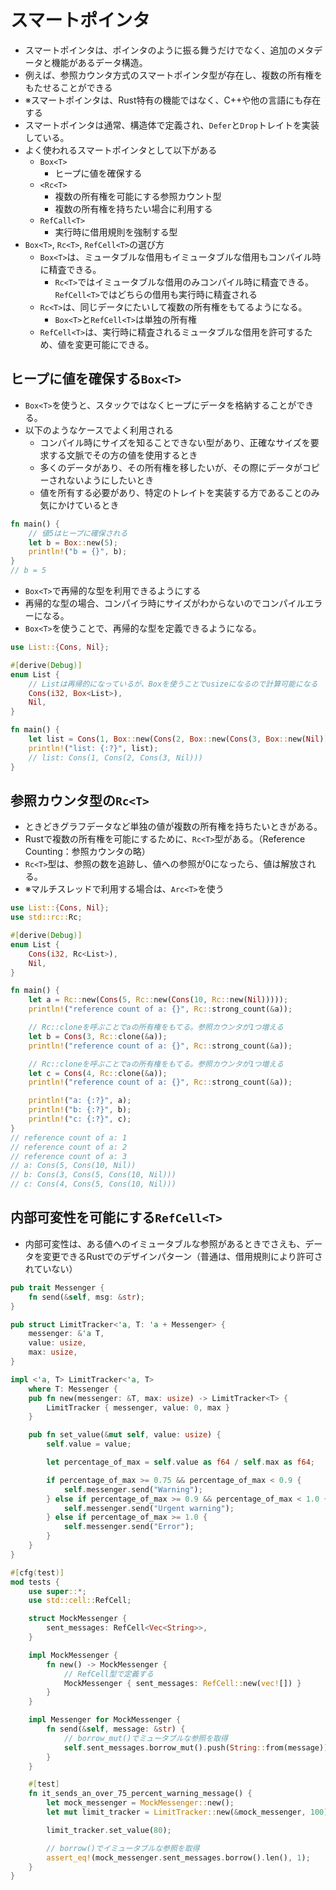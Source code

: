 # スマートポインタ

- スマートポインタは、ポインタのように振る舞うだけでなく、追加のメタデータと機能があるデータ構造。
- 例えば、参照カウンタ方式のスマートポインタ型が存在し、複数の所有権をもたせることができる
- ※スマートポインタは、Rust特有の機能ではなく、C++や他の言語にも存在する
- スマートポインタは通常、構造体で定義され、`Defer`と`Drop`トレイトを実装している。
- よく使われるスマートポインタとして以下がある
  - `Box<T>`
    - ヒープに値を確保する
  - `<Rc<T>`
    - 複数の所有権を可能にする参照カウント型
    - 複数の所有権を持ちたい場合に利用する
  - `RefCall<T>`
    - 実行時に借用規則を強制する型
- `Box<T>`, `Rc<T>`, `RefCell<T>`の選び方
  - `Box<T>`は、ミュータブルな借用もイミュータブルな借用もコンパイル時に精査できる。
    - `Rc<T>`ではイミュータブルな借用のみコンパイル時に精査できる。`RefCell<T>`ではどちらの借用も実行時に精査される
  - `Rc<T>`は、同じデータにたいして複数の所有権をもてるようになる。
    - `Box<T>`と`RefCell<T>`は単独の所有権
  - `RefCell<T>`は、実行時に精査されるミュータブルな借用を許可するため、値を変更可能にできる。


## ヒープに値を確保する`Box<T>`

- `Box<T>`を使うと、スタックではなくヒープにデータを格納することができる。
- 以下のようなケースでよく利用される
  - コンパイル時にサイズを知ることできない型があり、正確なサイズを要求する文脈でその方の値を使用するとき
  - 多くのデータがあり、その所有権を移したいが、その際にデータがコピーされないようにしたいとき
  - 値を所有する必要があり、特定のトレイトを実装する方であることのみ気にかけているとき


```rs
fn main() {
    // 値5はヒープに確保される
    let b = Box::new(5);
    println!("b = {}", b);
}
// b = 5
```

- `Box<T>`で再帰的な型を利用できるようにする
- 再帰的な型の場合、コンパイラ時にサイズがわからないのでコンパイルエラーになる。
- `Box<T>`を使うことで、再帰的な型を定義できるようになる。


```rs
use List::{Cons, Nil};

#[derive(Debug)]
enum List {
    // Listは再帰的になっているが、Boxを使うことでusizeになるので計算可能になる
    Cons(i32, Box<List>),
    Nil,
}

fn main() {
    let list = Cons(1, Box::new(Cons(2, Box::new(Cons(3, Box::new(Nil))))));
    println!("list: {:?}", list);
    // list: Cons(1, Cons(2, Cons(3, Nil)))
}
```

## 参照カウンタ型の`Rc<T>`

- ときどきグラフデータなど単独の値が複数の所有権を持ちたいときがある。
- Rustで複数の所有権を可能にするために、`Rc<T>`型がある。（Reference Counting：参照カウンタの略）
- `Rc<T>`型は、参照の数を追跡し、値への参照が0になったら、値は解放される。
- ※マルチスレッドで利用する場合は、`Arc<T>`を使う

```rs
use List::{Cons, Nil};
use std::rc::Rc;

#[derive(Debug)]
enum List {
    Cons(i32, Rc<List>),
    Nil,
}

fn main() {
    let a = Rc::new(Cons(5, Rc::new(Cons(10, Rc::new(Nil)))));
    println!("reference count of a: {}", Rc::strong_count(&a));

    // Rc::cloneを呼ぶことでaの所有権をもてる。参照カウンタが1つ増える
    let b = Cons(3, Rc::clone(&a));
    println!("reference count of a: {}", Rc::strong_count(&a));

    // Rc::cloneを呼ぶことでaの所有権をもてる。参照カウンタが1つ増える
    let c = Cons(4, Rc::clone(&a));
    println!("reference count of a: {}", Rc::strong_count(&a));

    println!("a: {:?}", a);
    println!("b: {:?}", b);
    println!("c: {:?}", c);
}
// reference count of a: 1
// reference count of a: 2
// reference count of a: 3
// a: Cons(5, Cons(10, Nil))
// b: Cons(3, Cons(5, Cons(10, Nil)))
// c: Cons(4, Cons(5, Cons(10, Nil)))
```

## 内部可変性を可能にする`RefCell<T>`

- 内部可変性は、ある値へのイミュータブルな参照があるときでさえも、データを変更できるRustでのデザインパターン（普通は、借用規則により許可されていない）

```rs
pub trait Messenger {
    fn send(&self, msg: &str);
}

pub struct LimitTracker<'a, T: 'a + Messenger> {
    messenger: &'a T,
    value: usize,
    max: usize,
}

impl <'a, T> LimitTracker<'a, T>
    where T: Messenger {
    pub fn new(messenger: &T, max: usize) -> LimitTracker<T> {
        LimitTracker { messenger, value: 0, max }
    }

    pub fn set_value(&mut self, value: usize) {
        self.value = value;

        let percentage_of_max = self.value as f64 / self.max as f64;

        if percentage_of_max >= 0.75 && percentage_of_max < 0.9 {
            self.messenger.send("Warning");
        } else if percentage_of_max >= 0.9 && percentage_of_max < 1.0 {
            self.messenger.send("Urgent warning");
        } else if percentage_of_max >= 1.0 {
            self.messenger.send("Error");
        }
    }
}

#[cfg(test)]
mod tests {
    use super::*;
    use std::cell::RefCell;

    struct MockMessenger {
        sent_messages: RefCell<Vec<String>>,
    }

    impl MockMessenger {
        fn new() -> MockMessenger {
            // RefCell型で定義する
            MockMessenger { sent_messages: RefCell::new(vec![]) }
        }
    }

    impl Messenger for MockMessenger {
        fn send(&self, message: &str) {
            // borrow_mut()でミュータブルな参照を取得
            self.sent_messages.borrow_mut().push(String::from(message));
        }
    }

    #[test]
    fn it_sends_an_over_75_percent_warning_message() {
        let mock_messenger = MockMessenger::new();
        let mut limit_tracker = LimitTracker::new(&mock_messenger, 100);

        limit_tracker.set_value(80);

        // borrow()でイミュータブルな参照を取得
        assert_eq!(mock_messenger.sent_messages.borrow().len(), 1);
    }
}
```
